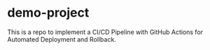 # demo-project
This is a repo to implement a CI/CD Pipeline with GitHub Actions for Automated Deployment and Rollback.